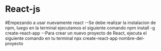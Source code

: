 # React-js
#Empezando a usar nuevamente react
--Se debe realizar la instalacion de npm, luego en la terminal ejecutamos el siguiente comando 
npm install -g create-react-app
--Para crear un nuevo proyecto de React, ejecuta el siguiente comando en tu terminal
npx create-react-app nombre-del-proyecto
